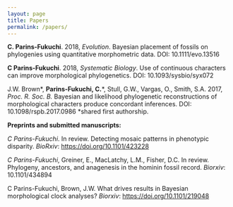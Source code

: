 ```yaml
---
layout: page
title: Papers
permalink: /papers/
---
```


**C. Parins-Fukuchi**. 2018, _Evolution_. Bayesian placement of fossils on phylogenies using quantitative morphometric data. DOI: 10.1111/evo.13516

**C Parins-Fukuchi**. 2018, _Systematic Biology_. Use of continuous characters can improve morphological phylogenetics. DOI: 10.1093/sysbio/syx072

J.W. Brown\*, **Parins-Fukuchi, C.**\*, Stull, G.W., Vargas, O., Smith, S.A. 2017, _Proc. R. Soc. B._ Bayesian and likelihood phylogenetic reconstructions of morphological characters produce concordant inferences. DOI: 10.1098/rspb.2017.0986    \*shared first authorship.

**Preprints and submitted manuscripts:**

_C Parins-Fukuchi_. In review. Detecting mosaic patterns in phenotypic disparity. _BioRxiv_: https://doi.org/10.1101/423228 

_C Parins-Fukuchi_, Greiner, E., MacLatchy, L.M., Fisher, D.C. In review. Phylogeny, ancestors, and anagenesis in the hominin fossil record. _Biorxiv_: 10.1101/434894 

C Parins-Fukuchi, Brown, J.W. What drives results in Bayesian morphological clock analyses? _Biorxiv_: https://doi.org/10.1101/219048

